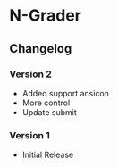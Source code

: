 # N-Grader
## Changelog
### Version 2
- Added support ansicon
- More control
- Update submit

### Version 1
- Initial Release